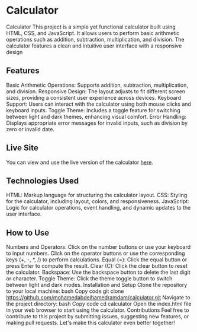 # Calculator
Calculator This project is a simple yet functional calculator built using HTML, CSS, and JavaScript. It allows users to perform basic arithmetic operations such as addition, subtraction, multiplication, and division. The calculator features a clean and intuitive user interface with a responsive design
## Features
Basic Arithmetic Operations: Supports addition, subtraction, multiplication, and division.
Responsive Design: The layout adjusts to fit different screen sizes, providing a consistent user experience across devices.
Keyboard Support: Users can interact with the calculator using both mouse clicks and keyboard inputs.
Toggle Theme: Includes a toggle feature for switching between light and dark themes, enhancing visual comfort.
Error Handling: Displays appropriate error messages for invalid inputs, such as division by zero or invalid date.
## Live Site
You can view and use the live version of the calculator [here](https://mohamedabdelhamedramdam.github.io/Calculator/).

## Technologies Used
HTML: Markup language for structuring the calculator layout.
CSS: Styling for the calculator, including layout, colors, and responsiveness.
JavaScript: Logic for calculator operations, event handling, and dynamic updates to the user interface.
## How to Use
Numbers and Operators: Click on the number buttons or use your keyboard to input numbers. Click on the operator buttons or use the corresponding keys (+, -, *, /) to perform calculations.
Equal (=): Click the equal button or press Enter to compute the result.
Clear (C): Click the clear button to reset the calculator.
Backspace: Use the backspace button to delete the last digit or character.
Toggle Theme: Click the theme toggle button to switch between light and dark modes.
Installation and Setup
Clone the repository to your local machine:
bash
Copy code
git clone https://github.com/mohamedabdelhamedramdam/calculator.git
Navigate to the project directory:
bash
Copy code
cd calculator
Open the index.html file in your web browser to start using the calculator.
Contributions
Feel free to contribute to this project by submitting issues, suggesting new features, or making pull requests. Let's make this calculator even better together!
